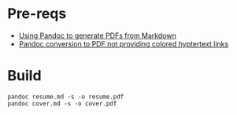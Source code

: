 # Pre-reqs

-   [Using Pandoc to generate PDFs from Markdown](https://gist.github.com/ilessing/7ff705de0f594510e463146762cef779)
-   [Pandoc conversion to PDF not providing colored hyptertext links](https://stackoverflow.com/questions/58866818/pandoc-conversion-to-pdf-not-providing-colored-hyptertext-links)

# Build

```console
pandoc resume.md -s -o resume.pdf
pandoc cover.md -s -o cover.pdf
```
